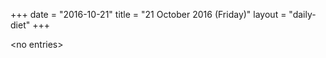 +++
date = "2016-10-21"
title = "21 October 2016 (Friday)"
layout = "daily-diet"
+++

\<no entries\>
